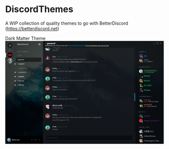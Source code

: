# DiscordThemes
A WIP collection of quality themes to go with BetterDiscord (https://betterdiscord.net)

Dark Matter Theme
![Alt text](/dm-ss.png?raw=true "Optional Title")
